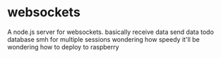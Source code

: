 # websockets
A node.js server for websockets.
basically receive data send data
todo database smh for multiple sessions
wondering how speedy it'll be
wondering how to deploy to raspberry
